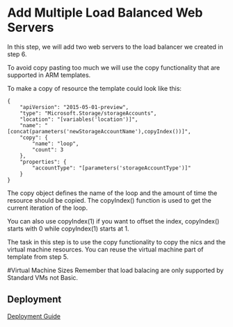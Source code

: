 # Add Multiple Load Balanced Web Servers
In this step, we will add two web servers to the load balancer we created in step 6. 

To avoid copy pasting too much we will use the copy functionality that are supported in ARM templates. 

To make a copy of resource the template could look like this:
```
{
	"apiVersion": "2015-05-01-preview",
	"type": "Microsoft.Storage/storageAccounts",
	"location": "[variables('location')]",
    "name": "[concat(parameters('newStorageAccountName'),copyIndex())]",
    "copy": {
    	"name": "loop",
		"count": 3
	},
    "properties": {
		"accountType": "[parameters('storageAccountType')]"
	}
}
``` 
The copy object defines the name of the loop and the amount of time the resource should be copied. The copyIndex() function is used to get the current iteration of the loop.

You can also use copyIndex(1) if you want to offset the index, copyIndex() starts with 0 while copyIndex(1) starts at 1. 

The task in this step is to use the copy functionality to copy the nics and the virtual machine resources. You can reuse the virtual machine part of template from step 5.

#Virtual Machine Sizes
Remember that load balacing are only supported by Standard VMs not Basic. 

## Deployment
[Deployment Guide](../../docs/deployment.md)